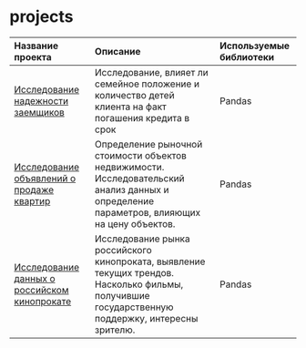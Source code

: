 # projects



| Название проекта     | Описание                   | Используемые библиотеки  |
| :--------------------| :-----------------------   |:-------------------------|
| [Исследование надежности заемщиков](https://github.com/TimurAng/data_student_repo/tree/main/reliability_of_borrowers) | Исследование, влияет ли семейное положение и количество детей клиента на факт погашения кредита в срок | Pandas |
|[Исследование объявлений о продаже квартир](https://github.com/TimurAng/data_student_repo/tree/main/research_of_apartment_sale)|Определение рыночной стоимости объектов недвижимости. Исследовательский анализ данных и определение параметров, влияющих на цену объектов.| Pandas |
|[Исследование данных о российском кинопрокате](https://github.com/TimurAng/data_student_repo/tree/main/russian_film_distribution)|Исследование рынка российского кинопроката, выявление текущих трендов. Насколько фильмы, получившие государственную поддержку, интересны зрителю.|Pandas|

